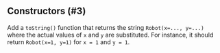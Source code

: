 ## Constructors (#3)

Add a `toString()` function that returns the string `Robot(x=..., y=...)` 
where the actual values of `x` and `y` are substituted. For instance,
it should return `Robot(x=1, y=1)` for `x = 1` and `y = 1`.